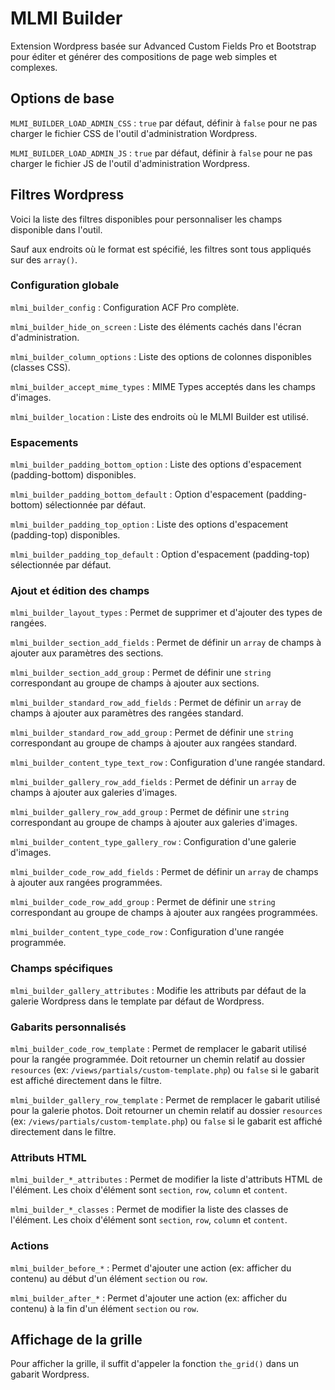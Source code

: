 # MLMI Builder

Extension Wordpress basée sur Advanced Custom Fields Pro et Bootstrap pour éditer et générer des compositions de page web simples et complexes.

## Options de base

`MLMI_BUILDER_LOAD_ADMIN_CSS` : `true` par défaut, définir à `false` pour ne pas charger le fichier CSS de l'outil d'administration Wordpress.

`MLMI_BUILDER_LOAD_ADMIN_JS` : `true` par défaut, définir à `false` pour ne pas charger le fichier JS de l'outil d'administration Wordpress.

## Filtres Wordpress

Voici la liste des filtres disponibles pour personnaliser les champs disponible dans l'outil.

Sauf aux endroits où le format est spécifié, les filtres sont tous appliqués sur des `array()`.

### Configuration globale

`mlmi_builder_config` : Configuration ACF Pro complète.

`mlmi_builder_hide_on_screen` : Liste des éléments cachés dans l'écran d'administration.

`mlmi_builder_column_options` : Liste des options de colonnes disponibles (classes CSS).

`mlmi_builder_accept_mime_types` : MIME Types acceptés dans les champs d'images.

`mlmi_builder_location` : Liste des endroits où le MLMI Builder est utilisé.

### Espacements

`mlmi_builder_padding_bottom_option` : Liste des options d'espacement (padding-bottom) disponibles.

`mlmi_builder_padding_bottom_default` : Option d'espacement (padding-bottom) sélectionnée par défaut.

`mlmi_builder_padding_top_option` : Liste des options d'espacement (padding-top) disponibles.

`mlmi_builder_padding_top_default` : Option d'espacement (padding-top) sélectionnée par défaut.

### Ajout et édition des champs

`mlmi_builder_layout_types` : Permet de supprimer et d'ajouter des types de rangées.

`mlmi_builder_section_add_fields` : Permet de définir un `array` de champs à ajouter aux paramètres des sections.

`mlmi_builder_section_add_group` : Permet de définir une `string` correspondant au groupe de champs à ajouter aux sections.

`mlmi_builder_standard_row_add_fields` : Permet de définir un `array` de champs à ajouter aux paramètres des rangées standard.

`mlmi_builder_standard_row_add_group` : Permet de définir une `string` correspondant au groupe de champs à ajouter aux rangées standard.

`mlmi_builder_content_type_text_row` : Configuration d'une rangée standard.

`mlmi_builder_gallery_row_add_fields` : Permet de définir un `array` de champs à ajouter aux galeries d'images.

`mlmi_builder_gallery_row_add_group` : Permet de définir une `string` correspondant au groupe de champs à ajouter aux galeries d'images.

`mlmi_builder_content_type_gallery_row` : Configuration d'une galerie d'images.

`mlmi_builder_code_row_add_fields` : Permet de définir un `array` de champs à ajouter aux rangées programmées.

`mlmi_builder_code_row_add_group` : Permet de définir une `string` correspondant au groupe de champs à ajouter aux rangées programmées.

`mlmi_builder_content_type_code_row` : Configuration d'une rangée programmée.

### Champs spécifiques

`mlmi_builder_gallery_attributes` : Modifie les attributs par défaut de la galerie Wordpress dans le template par défaut de Wordpress.

### Gabarits personnalisés

`mlmi_builder_code_row_template` : Permet de remplacer le gabarit utilisé pour la rangée programmée. Doit retourner un chemin relatif au dossier `resources` (ex: `/views/partials/custom-template.php`) ou `false` si le gabarit est affiché directement dans le filtre.

`mlmi_builder_gallery_row_template` : Permet de remplacer le gabarit utilisé pour la galerie photos. Doit retourner un chemin relatif au dossier `resources` (ex: `/views/partials/custom-template.php`) ou `false` si le gabarit est affiché directement dans le filtre.

### Attributs HTML

`mlmi_builder_*_attributes` : Permet de modifier la liste d'attributs HTML de l'élément. Les choix d'élément sont `section`, `row`, `column` et `content`.

`mlmi_builder_*_classes` : Permet de modifier la liste des classes de l'élément. Les choix d'élément sont `section`, `row`, `column` et `content`.

### Actions

`mlmi_builder_before_*` : Permet d'ajouter une action (ex: afficher du contenu) au début d'un élément `section` ou `row`.

`mlmi_builder_after_*` : Permet d'ajouter une action (ex: afficher du contenu) à la fin d'un élément `section` ou `row`.

## Affichage de la grille

Pour afficher la grille, il suffit d'appeler la fonction `the_grid()` dans un gabarit Wordpress.
